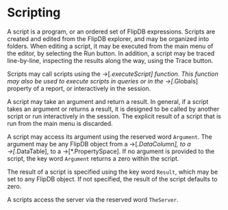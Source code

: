 # Scripting

A script is a program, or an ordered set of FlipDB expressions. Scripts are created and edited from
the FlipDB explorer, and may be organized into folders. When editing a script, it may be executed
from the main menu of the editor, by selecting the Run button. In addition, a script may be traced
line-by-line, inspecting the results along the way, using the Trace button.

Scripts may call scripts using the →[*.executeScript] function.
This function may also be used to execute scripts in queries or
in the →[*.Globals] property of a report, or interactively in the session.

A script may take an argument and return a result. In general, if a script takes an argument or returns
a result, it is designed to be called by another script or run interactively in the session. The explicit
result of a script that is run from the main menu is discarded.

A script may access its argument using the reserved word `Argument`. The argument may be any FlipDB object
from a →[*.DataColumn], to a →[*.DataTable], to a →[*.PropertySpace]. If no argument is provided to the
script, the key word `Argument` returns a zero within the script.

The result of a script is specified using the key word `Result`, which may be set to any FlipDB object.
If not specified, the result of the script defaults to zero.

A scripts access the server via the reserved word `TheServer`.





